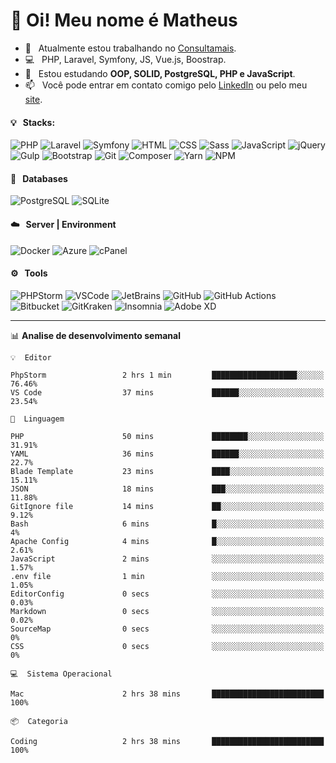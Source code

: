 # 👋 Oi! Meu nome é Matheus

- 🔭 &nbsp; Atualmente estou trabalhando no [Consultamais](https://consultamais.com.br/).
- 💻 &nbsp; PHP, Laravel, Symfony, JS, Vue.js, Boostrap.
- 🌱 &nbsp; Estou estudando **OOP, SOLID, PostgreSQL, PHP e JavaScript**.
- 📫 &nbsp; Você pode entrar em contato comigo pelo [LinkedIn](https://www.linkedin.com/in/matheuscamargoxavier/) ou pelo meu [site](https://matheuscamargo.co).

#### 💡 &nbsp; Stacks:
![PHP](https://img.shields.io/badge/-PHP-777BB4?&logo=php&logoColor=FFFFFF)
![Laravel](https://img.shields.io/badge/-Laravel-FF2D20?&logo=laravel&logoColor=FFFFFF)
![Symfony](https://img.shields.io/badge/-Symfony-000000?&logo=symfony&logoColor=FFFFFF)
![HTML](https://img.shields.io/badge/-HTML-E34F26?&logo=html5&logoColor=FFFFFF)
![CSS](https://img.shields.io/badge/-CSS-1572B6?&logo=css3&logoColor=FFFFFF)
![Sass](https://img.shields.io/badge/-Sass-CC6699?&logo=sass&logoColor=FFFFFF)
![JavaScript](https://img.shields.io/badge/-JavaScript-F7DF1E?&logo=javascript&logoColor=FFFFFF)
![jQuery](https://img.shields.io/badge/-jQuery-0769AD?&logo=jquery&logoColor=FFFFFF)
![Gulp](https://img.shields.io/badge/-Gulp-CF4647?&logo=gulp&logoColor=FFFFFF)
![Bootstrap](https://img.shields.io/badge/-Bootstrap-7952B3?&logo=bootstrap&logoColor=FFFFFF)
![Git](https://img.shields.io/badge/-Git-F05032?&logo=git&logoColor=FFFFFF)
![Composer](https://img.shields.io/badge/-Composer-885630?&logo=composer&logoColor=FFFFFF)
![Yarn](https://img.shields.io/badge/-Yarn-2C8EBB?&logo=yarn&logoColor=FFFFFF)
![NPM](https://img.shields.io/badge/-npm-CB3837?&logo=npm&logoColor=FFFFFF)

#### 💾 &nbsp; Databases
![PostgreSQL](https://img.shields.io/badge/-PostgreSQL-336791?&logo=PostgreSQL&logoColor=FFFFFF)
![SQLite](https://img.shields.io/badge/-SQLite-003B57?&logo=SQLite&logoColor=FFFFFF)

#### ☁️ &nbsp; Server | Environment
![Docker](https://img.shields.io/badge/-Docker-2496ED?&logo=docker&logoColor=FFFFFF)
![Azure](https://img.shields.io/badge/-Azure-0089D6?&logo=microsoft%20azure&logoColor=FFFFFF)
![cPanel](https://img.shields.io/badge/-cPanel-FF6C2C?&logo=cpanel&logoColor=FFFFFF)

#### ⚙️ &nbsp; Tools
![PHPStorm](https://img.shields.io/badge/-PHPStorm-000000?&logo=PHPStorm&logoColor=FFFFFF)
![VSCode](https://img.shields.io/badge/-VSCode-007ACC?&logo=Visual%20Studio%20Code&logoColor=FFFFFF) 
![JetBrains](https://img.shields.io/badge/-JetBrains-000000?&logo=jetbrains&logoColor=FFFFFF) 
![GitHub](https://img.shields.io/badge/-GitHub-181717?&logo=github&logoColor=FFFFFF) 
![GitHub Actions](https://img.shields.io/badge/-GitHub%20Actions-181717?&logo=GitHub%20Actions&logoColor=FFFFFF) 
![Bitbucket](https://img.shields.io/badge/-Bitbucket-0052CC?&logo=bitbucket&logoColor=FFFFFF)
![GitKraken](https://img.shields.io/badge/-GitKraken-179287?&logo=GitKraken&logoColor=FFFFFF)
![Insomnia](https://img.shields.io/badge/-Insomnia-5849BE?&logo=Insomnia&logoColor=FFFFFF)
![Adobe XD](https://img.shields.io/badge/-Adobe%20XD-FF61F6?&logo=adobe%20xd&logoColor=FFFFFF) 
_______

📊  **Analise de desenvolvimento semanal**
```text
💡  Editor

PhpStorm                 2 hrs 1 min         ███████████████████░░░░░░     76.46%
VS Code                  37 mins             ██████░░░░░░░░░░░░░░░░░░░     23.54%
```
```text
💬  Linguagem

PHP                      50 mins             ████████░░░░░░░░░░░░░░░░░     31.91%
YAML                     36 mins             ██████░░░░░░░░░░░░░░░░░░░      22.7%
Blade Template           23 mins             ████░░░░░░░░░░░░░░░░░░░░░     15.11%
JSON                     18 mins             ███░░░░░░░░░░░░░░░░░░░░░░     11.88%
GitIgnore file           14 mins             ██░░░░░░░░░░░░░░░░░░░░░░░      9.12%
Bash                     6 mins              █░░░░░░░░░░░░░░░░░░░░░░░░         4%
Apache Config            4 mins              █░░░░░░░░░░░░░░░░░░░░░░░░      2.61%
JavaScript               2 mins              ░░░░░░░░░░░░░░░░░░░░░░░░░      1.57%
.env file                1 min               ░░░░░░░░░░░░░░░░░░░░░░░░░      1.05%
EditorConfig             0 secs              ░░░░░░░░░░░░░░░░░░░░░░░░░      0.03%
Markdown                 0 secs              ░░░░░░░░░░░░░░░░░░░░░░░░░      0.02%
SourceMap                0 secs              ░░░░░░░░░░░░░░░░░░░░░░░░░         0%
CSS                      0 secs              ░░░░░░░░░░░░░░░░░░░░░░░░░         0%
```
```text
💻  Sistema Operacional

Mac                      2 hrs 38 mins       █████████████████████████       100%
```
```text
📦  Categoria

Coding                   2 hrs 38 mins       █████████████████████████       100%
```
